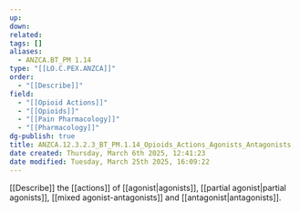 ```yaml
---
up: 
down: 
related: 
tags: []
aliases:
  - ANZCA.BT_PM 1.14
type: "[[LO.C.PEX.ANZCA]]"
order:
  - "[[Describe]]"
field:
  - "[[Opioid Actions]]"
  - "[[Opioids]]"
  - "[[Pain Pharmacology]]"
  - "[[Pharmacology]]"
dg-publish: true
title: ANZCA.12.3.2.3_BT_PM.1.14_Opioids_Actions_Agonists_Antagonists
date created: Thursday, March 6th 2025, 12:41:23
date modified: Tuesday, March 25th 2025, 16:09:22
---
```


[[Describe]] the [[actions]] of [[agonist|agonists]], [[partial agonist|partial agonists]], [[mixed agonist-antagonists]] and [[antagonist|antagonists]].
